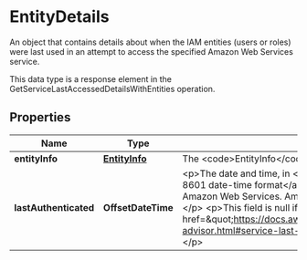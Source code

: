 

# EntityDetails

<p>An object that contains details about when the IAM entities (users or roles) were last used in an attempt to access the specified Amazon Web Services service.</p> <p>This data type is a response element in the <a>GetServiceLastAccessedDetailsWithEntities</a> operation.</p>

## Properties

| Name | Type | Description | Notes |
|------------ | ------------- | ------------- | -------------|
|**entityInfo** | [**EntityInfo**](EntityInfo.md) | The &lt;code&gt;EntityInfo&lt;/code&gt; object that contains details about the entity (user or role). |  |
|**lastAuthenticated** | **OffsetDateTime** | &lt;p&gt;The date and time, in &lt;a href&#x3D;\&quot;http://www.iso.org/iso/iso8601\&quot;&gt;ISO 8601 date-time format&lt;/a&gt;, when the authenticated entity last attempted to access Amazon Web Services. Amazon Web Services does not report unauthenticated requests.&lt;/p&gt; &lt;p&gt;This field is null if no IAM entities attempted to access the service within the &lt;a href&#x3D;\&quot;https://docs.aws.amazon.com/IAM/latest/UserGuide/access_policies_access-advisor.html#service-last-accessed-reporting-period\&quot;&gt;tracking period&lt;/a&gt;.&lt;/p&gt; |  [optional] |



